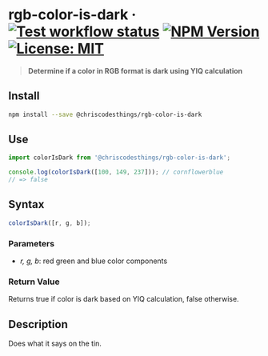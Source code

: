 # rgb-color-is-dark &middot; [![Test workflow status](https://github.com/ChrisCodesThings/rgb-color-is-dark/actions/workflows/test.yml/badge.svg)](../../actions/workflows/test.yml) [![NPM Version](https://img.shields.io/npm/v/@chriscodesthings/rgb-color-is-dark)](https://www.npmjs.com/package/@chriscodesthings/rgb-color-is-dark) [![License: MIT](https://img.shields.io/badge/License-MIT-blue.svg)](https://opensource.org/licenses/MIT)

> **Determine if a color in RGB format is dark using YIQ calculation**

## Install

```sh
npm install --save @chriscodesthings/rgb-color-is-dark
```

## Use

```js
import colorIsDark from '@chriscodesthings/rgb-color-is-dark';

console.log(colorIsDark([100, 149, 237])); // cornflowerblue
// => false
```

## Syntax

```js
colorIsDark([r, g, b]);
```

### Parameters

- *r, g, b*: red green and blue color components

### Return Value

Returns true if color is dark based on YIQ calculation, false otherwise.

## Description

Does what it says on the tin.
